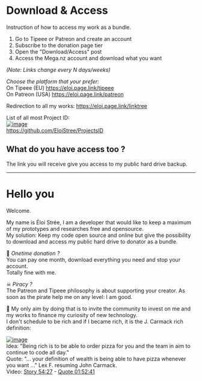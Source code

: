 

# Download & Access

Instruction of how to access my work as a bundle.  
1. Go to Tipeee or Patreon and create an account  
2. Subscribe to the donation page tier  
3. Open the "Download/Access" post  
4. Access the Mega.nz account and download what you want  

_(Note: Links change every N days/weeks)_

*Choose the platform that your prefer:*  
On Tipeee (EU) https://eloi.page.link/tipeee    
On Patreon (USA) https://eloi.page.link/patreon  

Redirection to all my works:
https://eloi.page.link/linktree

List of all most Project ID:  
[![image](https://user-images.githubusercontent.com/20149493/232548105-c5ee7265-bbd5-461e-8406-80c59c3f9277.png)](https://github.com/EloiStree/ProjectsID)  
https://github.com/EloiStree/ProjectsID  

## What do you have access too ?

The link you will receive give you access to my public hard drive backup.


-----------------------

# Hello you

Welcome.

My name is Éloi Strée, I am a developer that would like to keep a maximum of my prototypes and researches free and opensource.  
My solution: Keep my code open source and online but give the possibility to download and access my public hard drive to donator as a bundle.
  
🤔 _Onetime donation ?_  
You can pay one month, download everything you need and stop your account.  
Totally fine with me.  

☠ _Piracy ?_    
The Patreon and Tipeee philosophy is about supporting your creator. 
As soon as the pirate help me on any level: I am good.    


🏁 My only aim by doing that is to invite the community to invest on me and my works to finance my curiosity of new technology.    
I don't schedule to be rich and if I became rich, it is the J. Carmack rich definition:  

[![image](https://user-images.githubusercontent.com/20149493/228866374-f8f626ed-8906-4519-a12d-32fa2cd1d920.png)](https://youtu.be/I845O57ZSy4?t=3265)   
Idea: "Being rich is to be able to order pizza for you and the team in aim to continue to code all day."  
Quote: "... your definition of wealth is being able to have pizza whenever you want ..." Lex F. resuming John Carmack.  
Video: [Story 54:27](https://youtu.be/I845O57ZSy4?t=3265) - [Quote 01:52:41](https://youtu.be/I845O57ZSy4?t=6758)  



